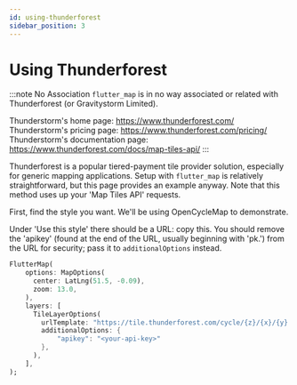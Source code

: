 ```yaml
---
id: using-thunderforest
sidebar_position: 3
---
```


# Using Thunderforest

:::note No Association
`flutter_map` is in no way associated or related with Thunderforest (or Gravitystorm Limited).

Thunderstorm's home page: https://www.thunderforest.com/  
Thunderstorm's pricing page: https://www.thunderforest.com/pricing/  
Thunderstorm's documentation page: https://www.thunderforest.com/docs/map-tiles-api/
:::

Thunderforest is a popular tiered-payment tile provider solution, especially for generic mapping applications. Setup with `flutter_map` is relatively straightforward, but this page provides an example anyway. Note that this method uses up your 'Map Tiles API' requests.

First, find the style you want. We'll be using OpenCycleMap to demonstrate.

Under 'Use this style' there should be a URL: copy this. You should remove the 'apikey' (found at the end of the URL, usually beginning with 'pk.') from the URL for security; pass it to `additionalOptions` instead.

``` dart
FlutterMap(
    options: MapOptions(
      center: LatLng(51.5, -0.09),
      zoom: 13.0,
    ),
    layers: [
      TileLayerOptions(
        urlTemplate: "https://tile.thunderforest.com/cycle/{z}/{x}/{y}.png?apikey={apikey}",
        additionalOptions: {
            "apikey": "<your-api-key>"
        },
      ),
    ],
);
```
